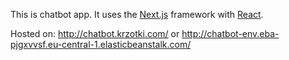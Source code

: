 

This is chatbot app. It uses the [Next.js](https://nextjs.org/) framework with [React](https://reactjs.org/). 

Hosted on:
http://chatbot.krzotki.com/
or
http://chatbot-env.eba-pjgxvvsf.eu-central-1.elasticbeanstalk.com/
